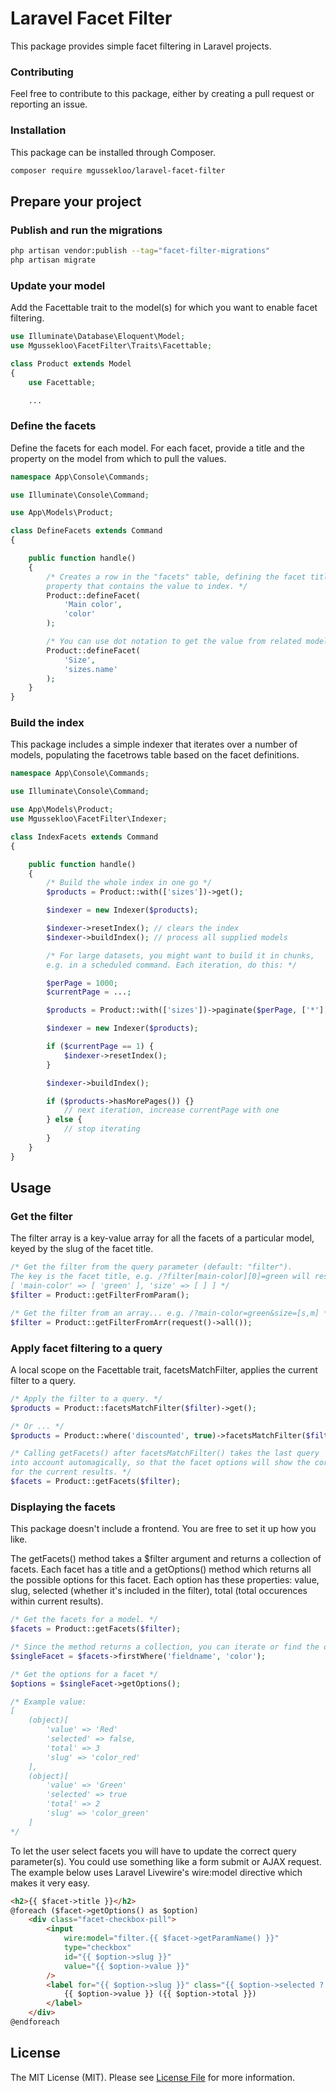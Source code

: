 # Laravel Facet Filter

This package provides simple facet filtering in Laravel projects.

### Contributing

Feel free to contribute to this package, either by creating a pull request
or reporting an issue.

### Installation

This package can be installed through Composer.

``` bash
composer require mgussekloo/laravel-facet-filter
```

## Prepare your project

### Publish and run the migrations

``` bash
php artisan vendor:publish --tag="facet-filter-migrations"
php artisan migrate
```

### Update your model

Add the Facettable trait to the model(s) for which you want to enable facet filtering.

``` php
use Illuminate\Database\Eloquent\Model;
use Mgussekloo\FacetFilter\Traits\Facettable;

class Product extends Model
{
    use Facettable;

    ...

```

### Define the facets

Define the facets for each model. For each facet, provide a title and the property on the model
from which to pull the values.

``` php
namespace App\Console\Commands;

use Illuminate\Console\Command;

use App\Models\Product;

class DefineFacets extends Command
{

    public function handle()
    {
        /* Creates a row in the "facets" table, defining the facet title and the
        property that contains the value to index. */
        Product::defineFacet(
            'Main color',
            'color'
        );

        /* You can use dot notation to get the value from related models. */
        Product::defineFacet(
            'Size',
            'sizes.name'
        );
    }
}
```

### Build the index

This package includes a simple indexer that iterates over a number of models, populating the facetrows table based on
the facet definitions.

``` php
namespace App\Console\Commands;

use Illuminate\Console\Command;

use App\Models\Product;
use Mgussekloo\FacetFilter\Indexer;

class IndexFacets extends Command
{

    public function handle()
    {
        /* Build the whole index in one go */
        $products = Product::with(['sizes'])->get();

        $indexer = new Indexer($products);

        $indexer->resetIndex(); // clears the index
        $indexer->buildIndex(); // process all supplied models

        /* For large datasets, you might want to build it in chunks,
        e.g. in a scheduled command. Each iteration, do this: */

        $perPage = 1000;
        $currentPage = ...;

        $products = Product::with(['sizes'])->paginate($perPage, ['*'], 'page', $currentPage);

        $indexer = new Indexer($products);

        if ($currentPage == 1) {
            $indexer->resetIndex();
        }

        $indexer->buildIndex();

        if ($products->hasMorePages()) {}
            // next iteration, increase currentPage with one
        } else {
            // stop iterating
        }
    }
}
```

## Usage

### Get the filter

The filter array is a key-value array for all the facets of a particular model, keyed by the slug of the facet title.

``` php
/* Get the filter from the query parameter (default: "filter").
The key is the facet title, e.g. /?filter[main-color][0]=green will result in:
[ 'main-color' => [ 'green' ], 'size' => [ ] ] */
$filter = Product::getFilterFromParam();

/* Get the filter from an array... e.g. /?main-color=green&size=[s,m] */
$filter = Product::getFilterFromArr(request()->all());
```

### Apply facet filtering to a query

A local scope on the Facettable trait, facetsMatchFilter, applies the current filter to a query.

``` php
/* Apply the filter to a query. */
$products = Product::facetsMatchFilter($filter)->get();

/* Or ... */
$products = Product::where('discounted', true)->facetsMatchFilter($filter)->pluck('id');

/* Calling getFacets() after facetsMatchFilter() takes the last query
into account automagically, so that the facet options will show the correct count
for the current results. */
$facets = Product::getFacets($filter);
```

### Displaying the facets

This package doesn't include a frontend. You are free to set it up how you like.

The getFacets() method takes a $filter argument and returns a collection of facets.
Each facet has a title and a getOptions() method which returns all the possible options for this facet.
Each option has these properties: value, slug, selected (whether it's included in the filter), total (total occurences within current results).

``` php
/* Get the facets for a model. */
$facets = Product::getFacets($filter);

/* Since the method returns a collection, you can iterate or find the one you need easily. */
$singleFacet = $facets->firstWhere('fieldname', 'color');

/* Get the options for a facet */
$options = $singleFacet->getOptions();

/* Example value:
[
    (object)[
        'value' => 'Red'
        'selected' => false,
        'total' => 3
        'slug' => 'color_red'
    ],
    (object)[
        'value' => 'Green'
        'selected' => true
        'total' => 2
        'slug' => 'color_green'
    ]
*/

```

To let the user select facets you will have to update the correct query parameter(s).
You could use something like a form submit or AJAX request. The example below uses Laravel Livewire's wire:model directive which makes it very easy.

``` html
<h2>{{ $facet->title }}</h2>
@foreach ($facet->getOptions() as $option)
    <div class="facet-checkbox-pill">
        <input
            wire:model="filter.{{ $facet->getParamName() }}"
            type="checkbox"
            id="{{ $option->slug }}"
            value="{{ $option->value }}"
        />
        <label for="{{ $option->slug }}" class="{{ $option->selected ? 'selected' : '' }}">
            {{ $option->value }} ({{ $option->total }})
        </label>
    </div>
@endforeach
```

## License

The MIT License (MIT). Please see [License File](LICENSE.md) for more information.

